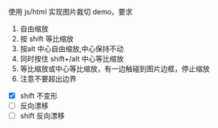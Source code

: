 使用 js/html 实现图片裁切 demo，要求 
1. 自由缩放 
2. 按 shift 等比缩放 
3. 按alt 中心自由缩放,中心保持不动
4. 同时按住 shift+/alt 中心等比缩放 
5. 等比缩放或中心等比缩放，有一边触碰到图片边框，停止缩放 
6. 注意不要超出边界

-[x] shift 不变形
-[ ] 反向漂移
-[ ] shift 反向漂移
